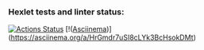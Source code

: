 ### Hexlet tests and linter status:
[![Actions Status](https://github.com/Zuy6/frontend-project-44/actions/workflows/hexlet-check.yml/badge.svg)](https://github.com/Zuy6/frontend-project-44/actions)
[!([Asciinema](https://asciinema.org/))] (https://asciinema.org/a/HrGmdr7uSI8cLYk3BcHsokDMt)